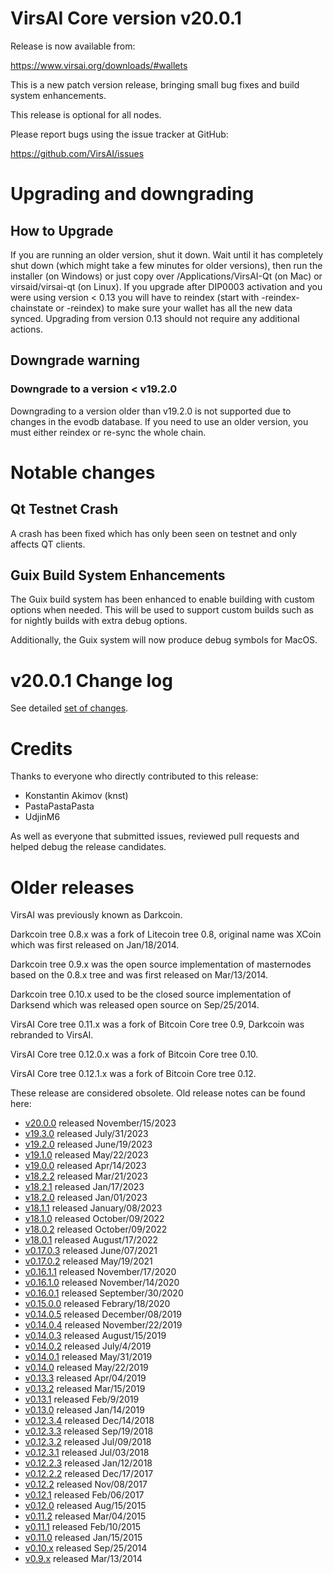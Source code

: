 # VirsAI Core version v20.0.1

Release is now available from:

  <https://www.virsai.org/downloads/#wallets>

This is a new patch version release, bringing small bug fixes and build system enhancements.

This release is optional for all nodes.

Please report bugs using the issue tracker at GitHub:

  <https://github.com/VirsAI/issues>


# Upgrading and downgrading

## How to Upgrade

If you are running an older version, shut it down. Wait until it has completely
shut down (which might take a few minutes for older versions), then run the
installer (on Windows) or just copy over /Applications/VirsAI-Qt (on Mac) or
virsaid/virsai-qt (on Linux). If you upgrade after DIP0003 activation and you were
using version < 0.13 you will have to reindex (start with -reindex-chainstate
or -reindex) to make sure your wallet has all the new data synced. Upgrading
from version 0.13 should not require any additional actions.

## Downgrade warning

### Downgrade to a version < v19.2.0

Downgrading to a version older than v19.2.0 is not supported due to changes
in the evodb database. If you need to use an older version, you must either
reindex or re-sync the whole chain.

# Notable changes

## Qt Testnet Crash

A crash has been fixed which has only been seen on testnet and only affects QT clients. 

## Guix Build System Enhancements
The Guix build system has been enhanced to enable building with custom options when needed.
This will be used to support custom builds such as for nightly builds with extra debug options.

Additionally, the Guix system will now produce debug symbols for MacOS. 

# v20.0.1 Change log

See detailed [set of changes][set-of-changes].

# Credits

Thanks to everyone who directly contributed to this release:

- Konstantin Akimov (knst)
- PastaPastaPasta
- UdjinM6

As well as everyone that submitted issues, reviewed pull requests and helped
debug the release candidates.

# Older releases

VirsAI was previously known as Darkcoin.

Darkcoin tree 0.8.x was a fork of Litecoin tree 0.8, original name was XCoin
which was first released on Jan/18/2014.

Darkcoin tree 0.9.x was the open source implementation of masternodes based on
the 0.8.x tree and was first released on Mar/13/2014.

Darkcoin tree 0.10.x used to be the closed source implementation of Darksend
which was released open source on Sep/25/2014.

VirsAI Core tree 0.11.x was a fork of Bitcoin Core tree 0.9,
Darkcoin was rebranded to VirsAI.

VirsAI Core tree 0.12.0.x was a fork of Bitcoin Core tree 0.10.

VirsAI Core tree 0.12.1.x was a fork of Bitcoin Core tree 0.12.

These release are considered obsolete. Old release notes can be found here:

- [v20.0.0](https://github.com/VirsAI/blob/master/doc/release-notes/virsai/release-notes-20.0.0.md) released November/15/2023
- [v19.3.0](https://github.com/VirsAI/blob/master/doc/release-notes/virsai/release-notes-19.3.0.md) released July/31/2023
- [v19.2.0](https://github.com/VirsAI/blob/master/doc/release-notes/virsai/release-notes-19.2.0.md) released June/19/2023
- [v19.1.0](https://github.com/VirsAI/blob/master/doc/release-notes/virsai/release-notes-19.1.0.md) released May/22/2023
- [v19.0.0](https://github.com/VirsAI/blob/master/doc/release-notes/virsai/release-notes-19.0.0.md) released Apr/14/2023
- [v18.2.2](https://github.com/VirsAI/blob/master/doc/release-notes/virsai/release-notes-18.2.2.md) released Mar/21/2023
- [v18.2.1](https://github.com/VirsAI/blob/master/doc/release-notes/virsai/release-notes-18.2.1.md) released Jan/17/2023
- [v18.2.0](https://github.com/VirsAI/blob/master/doc/release-notes/virsai/release-notes-18.2.0.md) released Jan/01/2023
- [v18.1.1](https://github.com/VirsAI/blob/master/doc/release-notes/virsai/release-notes-18.1.1.md) released January/08/2023
- [v18.1.0](https://github.com/VirsAI/blob/master/doc/release-notes/virsai/release-notes-18.1.0.md) released October/09/2022
- [v18.0.2](https://github.com/VirsAI/blob/master/doc/release-notes/virsai/release-notes-18.0.2.md) released October/09/2022
- [v18.0.1](https://github.com/VirsAI/blob/master/doc/release-notes/virsai/release-notes-18.0.1.md) released August/17/2022
- [v0.17.0.3](https://github.com/VirsAI/blob/master/doc/release-notes/virsai/release-notes-0.17.0.3.md) released June/07/2021
- [v0.17.0.2](https://github.com/VirsAI/blob/master/doc/release-notes/virsai/release-notes-0.17.0.2.md) released May/19/2021
- [v0.16.1.1](https://github.com/VirsAI/blob/master/doc/release-notes/virsai/release-notes-0.16.1.1.md) released November/17/2020
- [v0.16.1.0](https://github.com/VirsAI/blob/master/doc/release-notes/virsai/release-notes-0.16.1.0.md) released November/14/2020
- [v0.16.0.1](https://github.com/VirsAI/blob/master/doc/release-notes/virsai/release-notes-0.16.0.1.md) released September/30/2020
- [v0.15.0.0](https://github.com/VirsAI/blob/master/doc/release-notes/virsai/release-notes-0.15.0.0.md) released Febrary/18/2020
- [v0.14.0.5](https://github.com/VirsAI/blob/master/doc/release-notes/virsai/release-notes-0.14.0.5.md) released December/08/2019
- [v0.14.0.4](https://github.com/VirsAI/blob/master/doc/release-notes/virsai/release-notes-0.14.0.4.md) released November/22/2019
- [v0.14.0.3](https://github.com/VirsAI/blob/master/doc/release-notes/virsai/release-notes-0.14.0.3.md) released August/15/2019
- [v0.14.0.2](https://github.com/VirsAI/blob/master/doc/release-notes/virsai/release-notes-0.14.0.2.md) released July/4/2019
- [v0.14.0.1](https://github.com/VirsAI/blob/master/doc/release-notes/virsai/release-notes-0.14.0.1.md) released May/31/2019
- [v0.14.0](https://github.com/VirsAI/blob/master/doc/release-notes/virsai/release-notes-0.14.0.md) released May/22/2019
- [v0.13.3](https://github.com/VirsAI/blob/master/doc/release-notes/virsai/release-notes-0.13.3.md) released Apr/04/2019
- [v0.13.2](https://github.com/VirsAI/blob/master/doc/release-notes/virsai/release-notes-0.13.2.md) released Mar/15/2019
- [v0.13.1](https://github.com/VirsAI/blob/master/doc/release-notes/virsai/release-notes-0.13.1.md) released Feb/9/2019
- [v0.13.0](https://github.com/VirsAI/blob/master/doc/release-notes/virsai/release-notes-0.13.0.md) released Jan/14/2019
- [v0.12.3.4](https://github.com/VirsAI/blob/master/doc/release-notes/virsai/release-notes-0.12.3.4.md) released Dec/14/2018
- [v0.12.3.3](https://github.com/VirsAI/blob/master/doc/release-notes/virsai/release-notes-0.12.3.3.md) released Sep/19/2018
- [v0.12.3.2](https://github.com/VirsAI/blob/master/doc/release-notes/virsai/release-notes-0.12.3.2.md) released Jul/09/2018
- [v0.12.3.1](https://github.com/VirsAI/blob/master/doc/release-notes/virsai/release-notes-0.12.3.1.md) released Jul/03/2018
- [v0.12.2.3](https://github.com/VirsAI/blob/master/doc/release-notes/virsai/release-notes-0.12.2.3.md) released Jan/12/2018
- [v0.12.2.2](https://github.com/VirsAI/blob/master/doc/release-notes/virsai/release-notes-0.12.2.2.md) released Dec/17/2017
- [v0.12.2](https://github.com/VirsAI/blob/master/doc/release-notes/virsai/release-notes-0.12.2.md) released Nov/08/2017
- [v0.12.1](https://github.com/VirsAI/blob/master/doc/release-notes/virsai/release-notes-0.12.1.md) released Feb/06/2017
- [v0.12.0](https://github.com/VirsAI/blob/master/doc/release-notes/virsai/release-notes-0.12.0.md) released Aug/15/2015
- [v0.11.2](https://github.com/VirsAI/blob/master/doc/release-notes/virsai/release-notes-0.11.2.md) released Mar/04/2015
- [v0.11.1](https://github.com/VirsAI/blob/master/doc/release-notes/virsai/release-notes-0.11.1.md) released Feb/10/2015
- [v0.11.0](https://github.com/VirsAI/blob/master/doc/release-notes/virsai/release-notes-0.11.0.md) released Jan/15/2015
- [v0.10.x](https://github.com/VirsAI/blob/master/doc/release-notes/virsai/release-notes-0.10.0.md) released Sep/25/2014
- [v0.9.x](https://github.com/VirsAI/blob/master/doc/release-notes/virsai/release-notes-0.9.0.md) released Mar/13/2014

[set-of-changes]: https://github.com/VirsAI/compare/v20.0.0...virsaipay:v20.0.1

